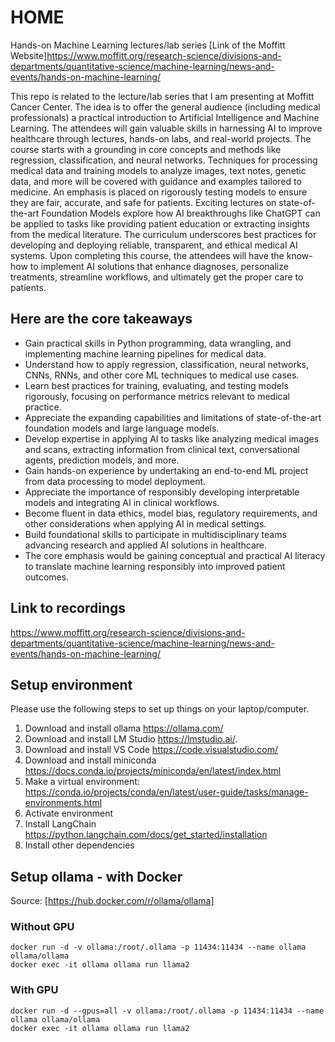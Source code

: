 # HOME
Hands-on Machine Learning lectures/lab series
[Link of the Moffitt Website]https://www.moffitt.org/research-science/divisions-and-departments/quantitative-science/machine-learning/news-and-events/hands-on-machine-learning/

This repo is related to the lecture/lab series that I am presenting at Moffitt Cancer Center. The idea is to offer the general audience (including medical professionals) a practical introduction to Artificial Intelligence and Machine Learning. The attendees will gain valuable skills in harnessing AI to improve healthcare through lectures, hands-on labs, and real-world projects. The course starts with a grounding in core concepts and methods like regression, classification, and neural networks. Techniques for processing medical data and training models to analyze images, text notes, genetic data, and more will be covered with guidance and examples tailored to medicine. An emphasis is placed on rigorously testing models to ensure they are fair, accurate, and safe for patients. Exciting lectures on state-of-the-art Foundation Models explore how AI breakthroughs like ChatGPT can be applied to tasks like providing patient education or extracting insights from the medical literature. The curriculum underscores best practices for developing and deploying reliable, transparent, and ethical medical AI systems. Upon completing this course, the attendees will have the know-how to implement AI solutions that enhance diagnoses, personalize treatments, streamline workflows, and ultimately get the proper care to patients.

## Here are the core takeaways

* Gain practical skills in Python programming, data wrangling, and implementing machine learning pipelines for medical data.
* Understand how to apply regression, classification, neural networks, CNNs, RNNs, and other core ML techniques to medical use cases.
* Learn best practices for training, evaluating, and testing models rigorously, focusing on performance metrics relevant to medical practice.
* Appreciate the expanding capabilities and limitations of state-of-the-art foundation models and large language models.
* Develop expertise in applying AI to tasks like analyzing medical images and scans, extracting information from clinical text, conversational agents, prediction models, and more.
* Gain hands-on experience by undertaking an end-to-end ML project from data processing to model deployment.
* Appreciate the importance of responsibly developing interpretable models and integrating AI in clinical workflows.
* Become fluent in data ethics, model bias, regulatory requirements, and other considerations when applying AI in medical settings.
* Build foundational skills to participate in multidisciplinary teams advancing research and applied AI solutions in healthcare.
* The core emphasis would be gaining conceptual and practical AI literacy to translate machine learning responsibly into improved patient outcomes.

## Link to recordings
https://www.moffitt.org/research-science/divisions-and-departments/quantitative-science/machine-learning/news-and-events/hands-on-machine-learning/

## Setup environment
Please use the following steps to set up things on your laptop/computer.

1.  Download and install ollama https://ollama.com/
2.  Download and install LM Studio https://lmstudio.ai/.
3.  Download and install VS Code https://code.visualstudio.com/
4.  Download and install miniconda https://docs.conda.io/projects/miniconda/en/latest/index.html
5.  Make a virtual environment: https://conda.io/projects/conda/en/latest/user-guide/tasks/manage-environments.html
6.  Activate environment
7.  Install LangChain https://python.langchain.com/docs/get_started/installation
8.  Install other dependencies



## Setup ollama - with Docker
Source: [https://hub.docker.com/r/ollama/ollama]
### Without GPU 
```
docker run -d -v ollama:/root/.ollama -p 11434:11434 --name ollama ollama/ollama
docker exec -it ollama ollama run llama2
```

### With GPU
```
docker run -d --gpus=all -v ollama:/root/.ollama -p 11434:11434 --name ollama ollama/ollama
docker exec -it ollama ollama run llama2

```
